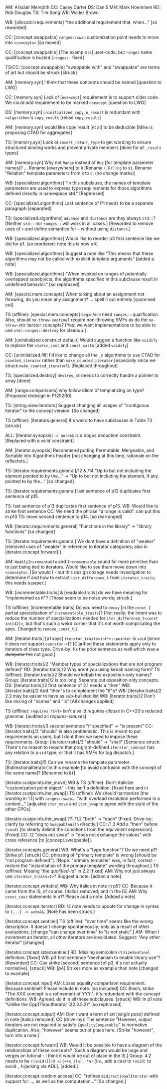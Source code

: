 AM: Alisdair Meredith
CC: Casey Carter
DS: Dan S
MH: Mark Hoemmen
RD: Rob Douglas
TS: Tim Song
WB: Walter Brown

WB: [allocator.requirements] "the additional requirement that, when..." [so reworded]

CC: [concept.swappable] `ranges::swap` customization point needs to move into `<concepts>` [so moved]

CC: [concept.swappable] [The example is] user-code, but `ranges` name qualification is busted [`ranges::` fixed]

TS/CC: [concept.swappable] "swappable with" and "swappable" are terms of art but should be struck [struck]

AM: [memory.syn] I think that these concepts should be named [question to LWG]

CC: [memory.syn] Lack of [`noexcept`] requirement is to support older code. We could add requirement to be marked `noexcept` [question to LWG]

DS: [memory.syn] `uninitialized_copy_n_result` is redundant with `<algorithm>`'s `copy_result` [reuse `copy_result`]

AM: [memory.syn] would like copy result [et al] to be deducible [Mike is proposing CTAD for aggregates]

TS: [memory.syn] Look at `insert_return_type` to get wording to ensure structured binding works and prevent private members [done for all `_result` types]

AM: [memory.syn] Why not `Range` instead of `Rng` [for template parameter names]? ... Rename [everywhere] to `R` [Rename `([Rr])ng` to `$1`. Rename "Relation" template parameters from `R` to `C`. (no change marks)]

WB: [specialized.algorithms] "In this subclause, the names of template parameters are used to express type requirements for those algorithms defined directly in namespace std." [Rephrased]

CC: [specialized.algorithms] Last sentence of P1 needs to be a separate paragraph [separated]

TS: [specialized.algorithms] `advance` and `distance` are they always `std::`? [Neither `std::` nor `ranges::` will work in all cases.] [Reworded to remove uses of `+` and define semantics for `-` without using `distance`.]

WB: [specialized.algorithms] Would like to reorder p3 first sentence like we did for p1. [so reordered: note this is now p4]

WB: [specialized.algorithms] Suggest a note like “This means that these algorithms may not be called with explicit template arguments” [added a note]

WB: [specialized.algorithms] "When invoked on ranges of potentially overlapped subobjects, the algorithms specified in this subclause result in undefined behavior." [so rephrased]

AM: [special.mem.concepts] When talking about an assignment not throwing, do you mean any assignment? ... spell it out entirely [spammed out]

TS (offline): [special.mem.concepts] `begin`/`end` need `ranges::` qualification. Also, should *`no-throw-sentinel`*
require non-throwing SMFs as do the *`no-throw-XXX`* iterator concepts? [Yes: we want implementations to be able to
use `std::ranges::destroy` for cleanup.]

AM: [uninitialized.construct.default] Would suggest a function like `voidify` to replace the `static_cast` and `const_cast`s [added `voidify`]

CC: [uninitialized.fill] I'd like to change all the `_n` algorithms to use CTAD for `counted_iterator` rather than `make_counted_iterator` [especially since we struck `make_counted_iterator`!]. [Replaced throughout]

TS: [specialized.destroy] `destroy_at` needs to correctly handle a pointer to array [done]

AM: [range.comparisons] why follow idiom of templatizing on type? [Proposed redesign in P1252R0]

TS: [string.view.iterators] Suggest changing all usages of "contiguous iterator" to the concept version. [So changed]

TS (offline): [iterators.general] It's weird to have subclauses in Table 73 [struck]

ALL: [iterator.synopsis] `-> auto&&` is a bogus deduction constraint. [Replaced with a valid constraint]

AM: [iterator.synopsis] Recommend putting Permutable, Mergeable, and Sortable into Algorithms header [not changing at this time, rationale on the reflectors.]

TS: [iterator.requirements.general]/12 & /14 “Up to but not including the element pointed to by the…” -> “Up to but not including the element, if any, pointed to by the…” [so changed]

TS: [iterator.requirements.general] last sentence of p13 duplicates first sentence of p15.

TS: last sentence of p13 duplicates first sentence of p15.
WB: Would like to strike first sentence
CC: We need the phrase "a range is valid". can put this in p13
TS: move second sentence to p14. [so rearranged]

WB: [iterator.requirements.general] "Functions in the library" -> "library functions" [so changed]

TS: [iterator.requirements.general] We dont have a definition of "weaker" [removed uses of "weaker" in reference to iterator categories; also in [iterator.concept.forward].]

AM: `WeaklyIncrementable` and `Incrementable` sound far more primitive than to just being tied to iterators. Would like to see them move down into `<concepts>`. [So would I - but this design change needs investigation to determine if and how to extract `iter_difference_t` from `iterator_traits`; this needs a paper.]

WB: [incrementable.traits] & [readable.traits] do we have meaning for "implemented as if"? [These seem to be noise words; struck.]

TS (offline): [incrementable.traits] Do you need to `decay` [in the `const I` partial specialization of `incrementable_traits`]? [Not really; the intent was to reduce the number of specializations needed for `iter_difference_t<const int[42]>`, but that's such a weird corner that it's not worth complicating the spec. Changed to `remove_const_t`.]

AM: [iterator.traits] [p1 says] `iterator_traits<int*>::pointer` is `void` [since it does not support `operator->`]? [Clarified these statements apply only to iterators of class type. Drive-by: fix the prior sentence as well which was ~~a dumpster fire~~ not good.]

WB: [iterator.traits]/2 "Member types of specializations that are not program defined"
RD: [iterator.traits]/2 Why arent you using kebab naming form?
TS (offline): [iterator.traits]/2 Should we kebab the exposition-only names?
Group: [iterator.traits]/2 is too long. Separate out exposition only concepts.
DS: [iterator.traits]/2 first sentence of 2.1 needs a "then"
WB: [iterator.traits]/2 Add "then"s to complement the "if"s?
WB: [iterator.traits]/2 2.2 may be easier to have as sub-bulleted list
WB: [iterator.traits]/2 Don’t like mixing of "names" and "is" [All changes applied]

TS (offline): `requires !C<T>` isn't a valid *requires-clause* in C++20's reduced grammar. [audited all *requires-clause*s]

WB: [iterator.traits]/3 second sentence "if specified" -> "is present"
CC: [iterator.traits]/3 "should" is also problematic. This is meant to put requirements on users, but I dont think we need to impose these requirements.
Group: [iterator.traits]/3 "should" -> "shall" [Sentence struck: There's no reason to require that program-defined `iterator_concept` has any relation to a `std` type, or that it has SMFs for tag dispatch.]

TS: [iterator.traits]/5 Can we rename the template parameter [BidirectionalIterator]in this example [to avoid confusion with the concept of the same name]? [Renamed to `BI`]

[iterator.custpoints.iter_move]
WB & TS (offline): Don't italicize "customization point object" - this isn't a definition. [fixed here and in [iterator.custpoints.iter_swap]]
TS (offline): We should harmonize [the wording in 1.1] with `ranges::swap`... "with overload resolution performed in a context..." [adjusted `iter_move` and `iter_swap` to agree with the style of the other CPOs]

[iterator.custpoints.iter_swap]
??: /1.2 "both" -> "each" [Fixed. Drive-by: clarify by referring to `SwappableWith` directly.]
CC: /1.3 Add a "then" before `(void)` [to clearly delimit the conditions from the equivalent expression]. [Fixed]
CC: /2 "does not swap" -> "does not exchange the values" with cross reference [to [concept.swappable]].

[iterator.concepts.general]
WB: What's a "type function"? Do we need p1? Strike p1. [struck]
CC: phrasing of "primary template" is wrong [should be "not program-defined"]. [Nope. "primary template" was, in fact, correct - restore the "instantiation of the primary template" wording throughout.]
TS (offline): Missing "the *qualified-id*" in 2.2 [fixed]
AM: Why not just always use `iterator_traits<I>`? Suggest a note. [added a note]

[iterator.concept.writable]
WB: Why italics in note in p5? CC: Because it came from the IS, of course. [Italics removed; and in the IS]
AM: Why `const_cast` statements in p1? Please add a note. [Added a note]

[iterator.concept.iterator]
RD: /2 note needs to update for change in syntax to `{...} -> auto&&`. [Note has been struck.]

[iterator.concept.sentinel]
TS (offline):  "over time" seems like the wrong description. It doesn't change spontaneously; only as a result of other evaluations. [change "can change over time" to "is not static".]
AM: When I increment an iterator, all *other* iterators are invalidated. Suggest: "Any *other* iterator" [changed]

[iterator.concept.sizedsentinel]
RD: Missing semicolon in `SizeSentinel` definition. [fixed]
WB: p3 first sentence "mechanism to enable library use"? [Reworded]
CC: Can strike [second] sentence [of p3, it's not actually normative]. [struck]
WB: [p4] Strikes more as example than note [changed to example]

[iterator.concept.input]
AM: Loses equality comparison requirement. Because sentinel? Please include in note. [so included]
CC: Blech, strike "The XXX concept is a refinement of YYY."; it's redundant with the concept definitions. WB: Agreed, do it in all these subclauses. [struck]
WB: In p1 note "Unlike the Cpp17InputIterator (22.3.5.2)" [so rephrased]

[iterator.concept.output]
AM: Don’t want a term of art [*single pass*] defined in note [italics removed]
CC (drive-by): The sentence "However, output iterators are not required to satisfy `EqualityComparable`." is normative duplication. Also, "however" seems out of place here. [Strike "however", turn into a note.]

[iterator.concept.forward]
WB: Would it be possible to have a diagram of the relationships of these concepts? [Such a diagram would be large and verges on tutorial - I think it would be out of place in the IS.]
Group: 4.2 needs to be `((void)[](X x){++x;}(a), *a)` [i.e., add a cast to `(void)` to avoid `,` hijacking via ADL]. [added.]

[iterator.concept.random.access]
CC: "refines `BidirectionalIterator` with support for ..., as well as the computation..." [So changed.]
